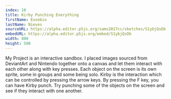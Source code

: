 ```yaml
---
index: 10
title: Kirby Punching Everything
firstName: Eusebio
lastName: Nieves
sourceURL: https://alpha.editor.p5js.org/sams2017cc/sketches/S1ybjQsDb
embedURL: https://alpha.editor.p5js.org/embed/S1ybjQsDb
width: 800
height: 500
---
```


My Project is an interactive sandbox. I placed images sourced from DeviantArt
and Nintendo together onto a canvas and let them interact with each other
along with key presses. Each object on the screen is its own sprite, some
in groups and some being solo. Kirby is the interaction which can be
controlled by pressing the arrow keys. By pressing the F key, you can have
Kirby punch. Try punching some of the objects on the screen and see if they
interact with one another.

